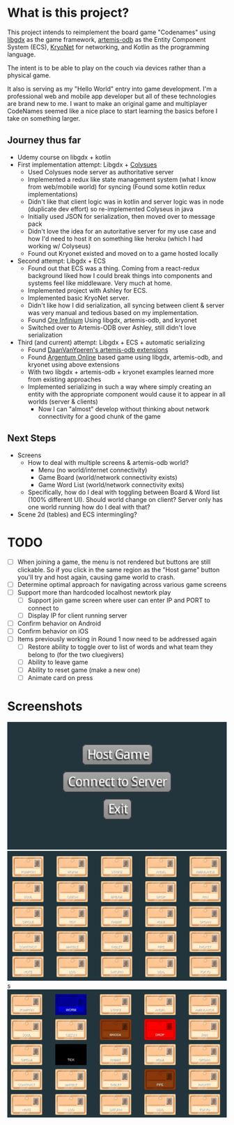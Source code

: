 # What is this project?

This project intends to reimplement the board game "Codenames" using [libgdx](https://github.com/libgdx/libgdx) as the game framework, [artemis-odb](https://github.com/junkdog/artemis-odb) as the Entity Component System (ECS), [KryoNet](https://github.com/EsotericSoftware/kryonet) for networking, and Kotlin as the programming language.

The intent is to be able to play on the couch via devices rather than a physical game.

It also is serving as my "Hello World" entry into game development. I'm a professional web and mobile app developer but all of these technologies are brand new to me. I want to make an original game and multiplayer CodeNames seemed like a nice place to start learning the basics before I take on something larger.

## Journey thus far

- Udemy course on libgdx + kotlin
- First implementation attempt: Libgdx + [Colysues](https://github.com/colyseus/colyseus)
  - Used Colysues node server as authoritative server
  - Implemented a redux like state management system (what I know from web/mobile world) for syncing (Found some kotlin redux implementations)
  - Didn't like that client logic was in kotlin and server logic was in node (duplicate dev effort) so re-implemented Colyseus in java
  - Initially used JSON for serialization, then moved over to message pack
  - Didn't love the idea for an autoritative server for my use case and how I'd need to host it on something like heroku (which I had working w/ Colyseus)
  - Found out Kryonet existed and moved on to a game hosted locally
- Second attempt: Libgdx + ECS
  - Found out that ECS was a thing. Coming from a react-redux background liked how I could break things into components and systems feel like middleware. Very much at home.
  - Implemented project with Ashley for ECS.
  - Implemented basic KryoNet server.
  - Didn't like how I did serialization, all syncing between client & server was very manual and tedious based on my implementation.
  - Found [Ore Infinium](https://github.com/sreich/ore-infinium) Using libgdx, artemis-odb, and kryonet
  - Switched over to Artemis-ODB over Ashley, still didn't love serialization
- Third (and current) attempt: Libgdx + ECS + automatic serializing
  - Found [DaanVanYperen's artemis-odb extensions](https://github.com/DaanVanYperen/artemis-odb-contrib)
  - Found [Argentum Online](https://github.com/ao-libre/ao-java) based game using libgdx, artemis-odb, and kryonet using above extensions
  - With two libgdx + artemis-odb + kryonet examples learned more from existing approaches
  - Implemented serializing in such a way where simply creating an entity with the appropriate component would cause it to appear in all worlds (server & clients)
    - Now I can "almost" develop without thinking about network connectivity for a good chunk of the game

## Next Steps

- Screens
  - How to deal with multiple screens & artemis-odb world?
    - Menu (no world/internet connectivity)
    - Game Board (world/network connectivity exists)
    - Game Word List (world/network connectivity exits)
  - Specifically, how do I deal with toggling between Board & Word list (100% different UI). Should world change on client? Server only has one world running how do I deal with that?
- Scene 2d (tables) and ECS intermingling?

# TODO

- [ ] When joining a game, the menu is not rendered but buttons are still clickable. So if you click in the same region as the "Host game" button you'll try and host again, causing game world to crash.
- [ ] Determine optimal approach for navigating across various game screens
- [ ] Support more than hardcoded localhost newtork play
  - [ ] Support join game screen where user can enter IP and PORT to connect to
  - [ ] Display IP for client running server
- [ ] Confirm behavior on Android
- [ ] Confirm behavior on iOS
- [ ] Items previously working in Round 1 now need to be addressed again
  - [ ] Restore ability to toggle over to list of words and what team they belong to (for the two cluegivers)
  - [ ] Ability to leave game
  - [ ] Ability to reset game (make a new one)
  - [ ] Animate card on press

# Screenshots

![Main Menu](/screenshots/mainMenu.png?raw=true "Main Menu")
![New Game](/screenshots/newGame.png?raw=true "New Game")s
![Game In Progress](/screenshots/gameInProgress.png?raw=true "Game In Progress")
